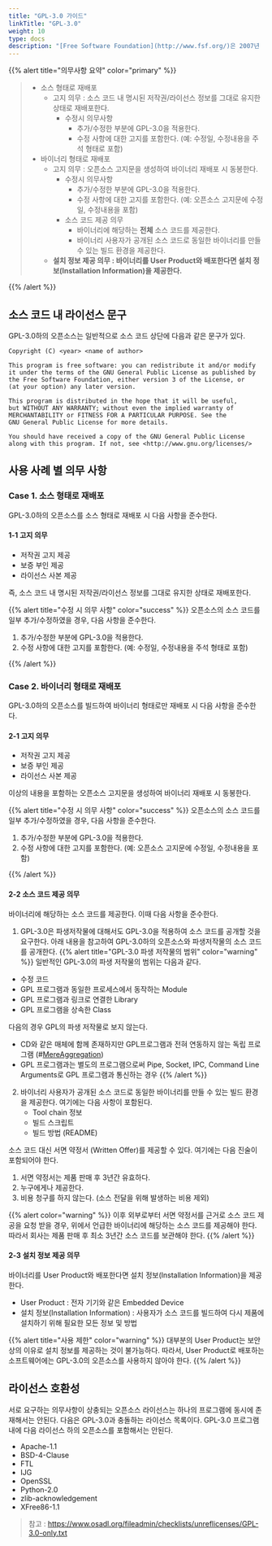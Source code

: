 ```yaml
---
title: "GPL-3.0 가이드"
linkTitle: "GPL-3.0"
weight: 10
type: docs
description: "[Free Software Foundation](http://www.fsf.org/)은 2007년 [GPL-3.0](https://www.gnu.org/licenses/gpl-3.0.html)을 공개하였다. GPL-3.0은 GPL-2.0과 유사한 의무사항을 갖지만, 추가로 User Product 배포 시, 설치 정보(Installation Information) 제공을 요구한다. "
---
```


{{% alert title="의무사항 요약" color="primary" %}}
<div class="-bg-100 p-3">

> - 소스 형태로 재배포<br>
>   - 고지 의무 : 소스 코드 내 명시된 저작권/라이선스 정보를 그대로 유지한 상태로 재배포한다.
>     - 수정시 의무사항<br>
>       - 추가/수정한 부분에 GPL-3.0을 적용한다.
>       - 수정 사항에 대한 고지를 포함한다. (예: 수정일, 수정내용을 주석 형태로 포함)
> - 바이너리 형태로 재배포<br>
>   - 고지 의무 : 오픈소스 고지문을 생성하여 바이너리 재배포 시 동봉한다.<br>
>     - 수정시 의무사항
>       - 추가/수정한 부분에 GPL-3.0을 적용한다.
>       - 수정 사항에 대한 고지를 포함한다. (예: 오픈소스 고지문에 수정일, 수정내용을 포함)
>     - 소스 코드 제공 의무
>       - <span class="-text-warning">바이너리에 해당하는 **전체** 소스 코드를 제공한다.</span>
>       - 바이너리 사용자가 공개된 소스 코드로 동일한 바이너리를 만들 수 있는 <span class="-text-warning">빌드 환경</span>을 제공한다.
>   - **설치 정보 제공 의무 : 바이너리를 User Product와 배포한다면 설치 정보(Installation Information)을 제공한다.**

</div>
{{% /alert %}}

## 소스 코드 내 라이선스 문구
GPL-3.0하의 오픈소스는 일반적으로 소스 코드 상단에 다음과 같은 문구가 있다. 

~~~
Copyright (C) <year> <name of author>
 
This program is free software: you can redistribute it and/or modify
it under the terms of the GNU General Public License as published by
the Free Software Foundation, either version 3 of the License, or
(at your option) any later version.
 
This program is distributed in the hope that it will be useful,
but WITHOUT ANY WARRANTY; without even the implied warranty of
MERCHANTABILITY or FITNESS FOR A PARTICULAR PURPOSE. See the
GNU General Public License for more details.
 
You should have received a copy of the GNU General Public License
along with this program. If not, see <http://www.gnu.org/licenses/>
~~~

## 사용 사례 별 의무 사항
### Case 1. 소스 형태로 재배포 
GPL-3.0하의 오픈소스를 소스 형태로 재배포 시 다음 사항을 준수한다.

#### 1-1 고지 의무
* 저작권 고지 제공
* 보증 부인 제공
* 라이선스 사본 제공

즉, 소스 코드 내 명시된 저작권/라이선스 정보를 그대로 유지한 상태로 재배포한다. 

{{% alert title="수정 시 의무 사항" color="success" %}}
오픈소스의 소스 코드를 일부 추가/수정하였을 경우, 다음 사항을 준수한다. 

1. 추가/수정한 부분에 GPL-3.0을 적용한다. 
2. 수정 사항에 대한 고지를 포함한다. (예: 수정일, 수정내용을 주석 형태로 포함)

{{% /alert %}}

### Case 2. 바이너리 형태로 재배포

GPL-3.0하의 오픈소스를 빌드하여 바이너리 형태로만 재배포 시 다음 사항을 준수한다. 

#### 2-1 고지 의무
* 저작권 고지 제공
* 보증 부인 제공
* 라이선스 사본 제공

이상의 내용을 포함하는 오픈소스 고지문을 생성하여 바이너리 재배포 시 동봉한다. 

{{% alert title="수정 시 의무 사항" color="success" %}}
오픈소스의 소스 코드를 일부 추가/수정하였을 경우, 다음 사항을 준수한다. 

1. 추가/수정한 부분에 GPL-3.0을 적용한다. 
2. 수정 사항에 대한 고지를 포함한다. (예: 오픈소스 고지문에 수정일, 수정내용을 포함)

{{% /alert %}}

#### 2-2 소스 코드 제공 의무
바이너리에 해당하는 소스 코드를 제공한다. 이때 다음 사항을 준수한다. 

1. GPL-3.0은 파생저작물에 대해서도 GPL-3.0을 적용하여 소스 코드를 공개할 것을 요구한다. 아래 내용을 참고하여 GPL-3.0하의 오픈소스와 파생저작물의 소스 코드를 공개한다.
{{% alert title="GPL-3.0 파생 저작물의 범위" color="warning" %}}
일반적인 GPL-3.0의 파생 저작물의 범위는 다음과 같다. 

* 수정 코드
* GPL 프로그램과 동일한 프로세스에서 동작하는 Module
* GPL 프로그램과 링크로 연결한 Library
* GPL 프로그램을 상속한 Class

다음의 경우 GPL의 파생 저작물로 보지 않는다. 

* CD와 같은 매체에 함께 존재하지만 GPL프로그램과 전혀 연동하지 않는 독립 프로그램 (#[MereAggregation](https://www.gnu.org/licenses/gpl-faq.en.html#MereAggregation))
* GPL 프로그램과는 별도의 프로그램으로써 Pipe, Socket, IPC, Command Line Arguments로 GPL 프로그램과 통신하는 경우 
{{% /alert %}}

2. 바이너리 사용자가 공개된 소스 코드로 동일한 바이너리를 만들 수 있는 빌드 환경을 제공한다. 여기에는 다음 사항이 포함된다. 
   * Tool chain 정보
   * 빌드 스크립트
   * 빌드 방법 (README)

소스 코드 대신 서면 약정서 (Written Offer)를 제공할 수 있다. 여기에는 다음 진술이 포함되어야 한다. 

1. 서면 약정서는 제품 판매 후 3년간 유효하다.
2. 누구에게나 제공한다.
3. 비용 청구를 하지 않는다. (소스 전달을 위해 발생하는 비용 제외)

{{% alert color="warning" %}}
이후 외부로부터 서면 약정서를 근거로 소스 코드 제공을 요청 받을 경우, 위에서 언급한 바이너리에 해당하는 소스 코드를 제공해야 한다. 따라서 회사는 제품 판매 후 최소 3년간 소스 코드를 보관해야 한다.
{{% /alert %}}

#### 2-3 설치 정보 제공 의무
바이너리를 User Product와 배포한다면 설치 정보(Installation Information)을 제공한다. 

- User Product : 전자 기기와 같은 Embedded Device
- 설치 정보(Installation Information) : 사용자가 소스 코드를 빌드하여 다시 제품에 설치하기 위해 필요한 모든 정보 및 방법

{{% alert title="사용 제한" color="warning" %}}
대부분의 User Product는 보안상의 이유로 설치 정보를 제공하는 것이 불가능하다. 따라서, User Product로 배포하는 소프트웨어에는 GPL-3.0의 오픈소스를 사용하지 않아야 한다. 
{{% /alert %}}

## 라이선스 호환성
서로 요구하는 의무사항이 상충되는 오픈소스 라이선스는 하나의 프로그램에 동시에 존재해서는 안된다. 다음은 GPL-3.0과 충돌하는 라이선스 목록이다. GPL-3.0 프로그램 내에 다음 라이선스 하의 오픈소스를 포함해서는 안된다.

* Apache-1.1
* BSD-4-Clause
* FTL
* IJG
* OpenSSL
* Python-2.0
* zlib-acknowledgement
* XFree86-1.1

> 참고 : https://www.osadl.org/fileadmin/checklists/unreflicenses/GPL-3.0-only.txt